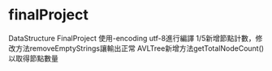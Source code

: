 # finalProject
DataStructure FinalProject
使用-encoding utf-8進行編譯
1/5新增節點計數，修改方法removeEmptyStrings讓輸出正常
AVLTree新增方法getTotalNodeCount()以取得節點數量
